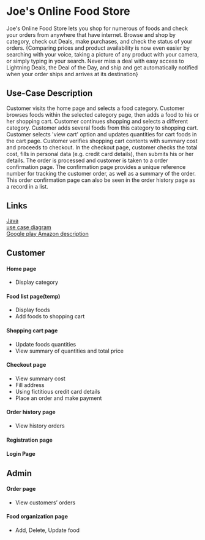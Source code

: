 # Joe's Online Food Store
Joe's Online Food Store lets you shop for numerous of foods and check your orders from anywhere that have internet. Browse and shop by category, check out Deals, make purchases, and check the status of your orders. {Comparing prices and product availability is now even easier by searching with your voice, taking a picture of any product with your camera, or simply typing in your search. Never miss a deal with easy access to Lightning Deals, the Deal of the Day, and ship and get automatically notified when your order ships and arrives at its destination}

## Use-Case Description
Customer visits the home page and selects a food category. Customer browses foods within the selected category page, then adds a food to his or her shopping cart. Customer continues shopping and selects a different category. Customer adds several foods from this category to shopping cart. Customer selects 'view cart' option and updates quantities for cart foods in the cart page. Customer verifies shopping cart contents with summary cost and proceeds to checkout. In the checkout page, customer checks the total cost, fills in personal data (e.g. credit card details), then submits his or her details. The order is processed and customer is taken to a order confirmation page. The confirmation page provides a unique reference number for tracking the customer order, as well as a summary of the order. This order confirmation page can also be seen in the order history page as a record in a list.

## Links 
[Java](https://netbeans.org/kb/docs/javaee/ecommerce/design.html#architecture)    
[use case diagram](https://creately.com/diagram/iggpo8rq1/Bow4avwyXfEEERlqTRFXSQwFU%3D)    
[Google play Amazon description](https://play.google.com/store/apps/details?id=com.amazon.mShop.android.shopping)    

## Customer

#### Home page
  - Display category

#### Food list page(temp)
  - Display foods
  - Add foods to shopping cart

#### Shopping cart page
  - Update foods quantities
  - View summary of quantities and total price

#### Checkout page
  - View summary cost
  - Fill address
  - Using fictitious credit card details
  - Place an order and make payment

#### Order history page
  - View history orders

#### Registration page

#### Login Page

## Admin

#### Order page
  - View customers’ orders

#### Food organization page
  - Add, Delete, Update food
